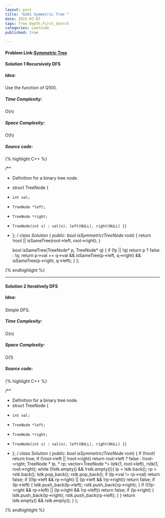 ```yaml
---
layout: post
title: "Q101 Symmetric Tree "
date: 2015-07-07
tags: Tree Depth_First_Search
categories: Leetcode
published: true

---
```

#### Problem Link:[Symmetric Tree ](https://leetcode.com/problems/symmetric-tree/) 

#### Solution 1 Recursively DFS

##### Idea:

Use the function of Q100.
   
##### Time Complexity:
O(n)

##### Space Complexity:
O(h)

##### Source code:
{% highlight C++ %}

/**
 * Definition for a binary tree node.
 * struct TreeNode {
 *     int val;
 *     TreeNode *left;
 *     TreeNode *right;
 *     TreeNode(int x) : val(x), left(NULL), right(NULL) {}
 * };
 */
class Solution {
public:
    bool isSymmetric(TreeNode* root) {
        return !root || isSameTree(root->left, root->right);
    }

    bool isSameTree(TreeNode* p, TreeNode* q) {
        if (!p || !q) return p ? false : !q;
        return p->val == q->val && isSameTree(p->left, q->right) && isSameTree(p->right, q->left);
    }
};

{% endhighlight %}

---

#### Solution 2 Iteratively DFS

##### Idea:

Simple DFS.
   
##### Time Complexity:
O(n)

##### Space Complexity:
O(1)

##### Source code:
{% highlight C++ %}

/**
 * Definition for a binary tree node.
 * struct TreeNode {
 *     int val;
 *     TreeNode *left;
 *     TreeNode *right;
 *     TreeNode(int x) : val(x), left(NULL), right(NULL) {}
 * };
 */
class Solution {
public:
    bool isSymmetric(TreeNode* root) {
        if (!root) return true;
        if (!root->left || !root->right) return root->left ? false : !root->right;
        TreeNode * lp, * rp;
        vector<TreeNode *> lstk(1, root->left), rstk(1, root->right);
        while (!lstk.empty() && !rstk.empty()){
            lp = lstk.back();
            rp = rstk.back();
            lstk.pop_back();
            rstk.pop_back();
            if (lp->val != rp->val) return false;
            if ((!lp->left && rp->right) || (lp->left && !rp->right)) return false;
            if (lp->left)  {
                lstk.push_back(lp->left);
                rstk.push_back(rp->right);
            }
            if ((!lp->right && rp->left) || (lp->right && !rp->left)) return false;
            if (lp->right) {
                lstk.push_back(lp->right);
                rstk.push_back(rp->left);
            } 
        }
        return lstk.empty() && rstk.empty();
    }
};

{% endhighlight %}
